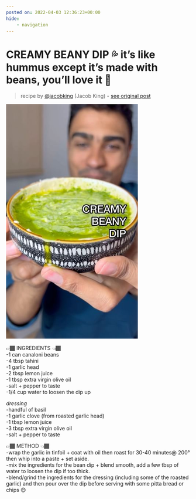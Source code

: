 ```yaml
---
posted on: 2022-04-03 12:36:23+00:00
hide:
    - navigation
---
```


# CREAMY BEANY DIP 💦 it’s like hummus except it’s made with beans, you’ll love it 🥰  

> recipe by [@jacobking](https://www.instagram.com/jacobking/) 
(Jacob King) - [see original post](https://instagram.com/p/Cb45yG9KJkQ)

![](../img/jacobking_03-04-2022_1204.png)

  
👉🏾 INGREDIENTS 👈🏾   
-1 can canaloni beans  
-4 tbsp tahini  
-1 garlic head   
-2 tbsp lemon juice  
-1 tbsp extra virgin olive oil  
-salt + pepper to taste  
-1/4 cup water to loosen the dip up  
  
*dressing*  
-handful of basil  
-1 garlic clove (from roasted garlic head)  
-1 tbsp lemon juice   
-3 tbsp extra virgin olive oil  
-salt + pepper to taste  
  
👉🏾 METHOD 👈🏾  
-wrap the garlic in tinfoil + coat with oil then roast for 30-40 minutes@ 200° then whip into a paste + set aside.  
-mix the ingredients for the bean dip + blend smooth, add a few tbsp of water to loosen the dip if too thick.  
-blend/grind the ingredients for the dressing (including some of the roasted garlic) and then pour over the dip before serving with some pitta bread or chips 😊   